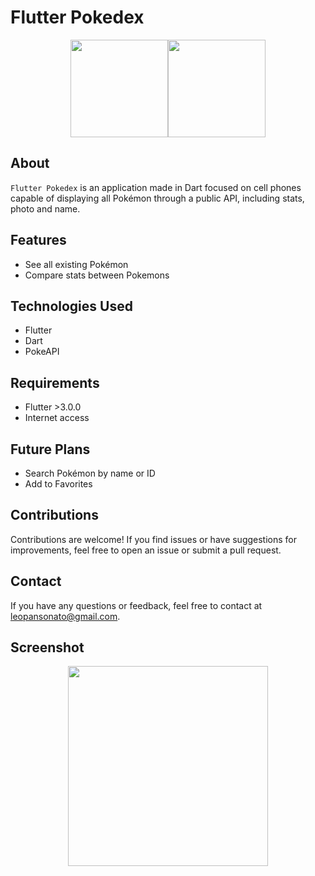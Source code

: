 # Flutter Pokedex
<p align="center" justify="center"><img src="https://cdn.icon-icons.com/icons2/851/PNG/512/Pokedex_tool_icon-icons.com_67529.png" alt="" width="156" height="156"><img src="https://seeklogo.com/images/F/flutter-logo-5086DD11C5-seeklogo.com.png" alt="" width="156" height="156"></p>


## About

`Flutter Pokedex` is an application made in Dart focused on cell phones capable of displaying all Pokémon through a public API, including stats, photo and name. 


## Features

- See all existing Pokémon 
- Compare stats between Pokemons 

## Technologies Used

- Flutter
- Dart
- PokeAPI

## Requirements

- Flutter >3.0.0
- Internet access

## Future Plans
- Search Pokémon by name or ID 
- Add to Favorites 

## Contributions

Contributions are welcome! If you find issues or have suggestions for improvements, feel free to open an issue or submit a pull request.

## Contact

If you have any questions or feedback, feel free to contact at [leopansonato@gmail.com](mailto:leopansonato@gmail.com).

## Screenshot

<p align="center"><img src="https://a.imagem.app/bdXAS3.jpeg" alt="" width="320"></p>
